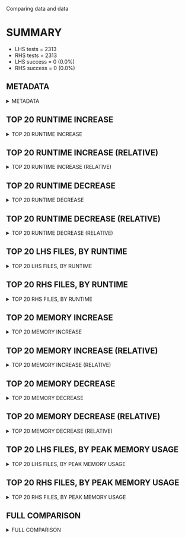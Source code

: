 Comparing data and data


# SUMMARY
- LHS tests = 2313
- RHS tests = 2313
- LHS success = 0  (0.0%)
- RHS success = 0  (0.0%)


## METADATA

<details><summary>METADATA</summary>

# LHS
<pre>
Ramon benchmark for Z3
-
Job description: dio no dio on qf_nia small
Job tag: dio_no_dio_qf_nia_small
Runner: lev-ripper
Z3 repo: Z3Prover/z3
Z3 commit: 14e2aadad0b55b8b6c52e52ea534f9470c8f88dd
Z3 branch: 
Z3 options: "-T:600 lp.dio_eqs=false -st"
Z3 inputs: inputs/QF_NIA_small
Z3 commit message: include LICENSE.txt in wheels (#7614)

Update setup.py so that we copy LICENSE.TXT to src/api/python before
creating the sdist.  Any wheels built from this sdist will now
contain the LICENSE.txt file.

Fixes #7604

</pre>
# RHS
<pre>
Ramon benchmark for Z3
-
Job description: dio no dio on qf_nia small
Job tag: dio_no_dio_qf_nia_small
Runner: lev-ripper
Z3 repo: Z3Prover/z3
Z3 commit: 14e2aadad0b55b8b6c52e52ea534f9470c8f88dd
Z3 branch: 
Z3 options: "-T:600 lp.dio_eqs=false -st"
Z3 inputs: inputs/QF_NIA_small
Z3 commit message: include LICENSE.txt in wheels (#7614)

Update setup.py so that we copy LICENSE.TXT to src/api/python before
creating the sdist.  Any wheels built from this sdist will now
contain the LICENSE.txt file.

Fixes #7604

</pre>
</details>


## TOP 20 RUNTIME INCREASE

<details><summary>TOP 20 RUNTIME INCREASE</summary>

|FILE                                                                                        |TIME_L     |TIME_R     |DIFF(s)    |DIFF(%)|
|-------------|-------------:|-------------:|--------------:|------------:|
</details>


## TOP 20 RUNTIME INCREASE (RELATIVE)

<details><summary>TOP 20 RUNTIME INCREASE (RELATIVE)</summary>

|FILE                                                                                        |TIME_L     |TIME_R     |DIFF(s)    |DIFF(%)|
|-------------|-------------:|-------------:|--------------:|------------:|
</details>


## TOP 20 RUNTIME DECREASE

<details><summary>TOP 20 RUNTIME DECREASE</summary>

|FILE                                                                                        |TIME_L     |TIME_R     |DIFF(s)    |DIFF(%)|
|-------------|-------------:|-------------:|--------------:|------------:|
</details>


## TOP 20 RUNTIME DECREASE (RELATIVE)

<details><summary>TOP 20 RUNTIME DECREASE (RELATIVE)</summary>

|FILE                                                                                        |TIME_L     |TIME_R     |DIFF(s)    |DIFF(%)|
|-------------|-------------:|-------------:|--------------:|------------:|
</details>


## TOP 20 LHS FILES, BY RUNTIME

<details><summary>TOP 20 LHS FILES, BY RUNTIME</summary>

|FILE                                                                                       |TIME     |MEM        |
|------------|----------:|---------:|
|From_T2__florian_sas2.t2__p32378_terminationG_0.smt2                                       |   0.012s |1564.0KiB|
|From_AProVE_2014__juLinkedListCreateAddAllAt.jar-obl-17__p9322_safety_0.smt2               |   0.011s |1560.0KiB|
|problem-006501.cvc.1.smt2                                                                  |   0.011s |1504.0KiB|
|From_AProVE_2014__juHashMapCreatePut.jar-obl-10__p6071_safety_0.smt2                       |   0.010s |1780.0KiB|
|From_AProVE_2014__juHashMapCreate.jar-obl-10__p5299_safety_0.smt2                          |   0.010s |1560.0KiB|
|From_T2__zlib-adler32.c.t2__p26088_safety_0.smt2                                           |   0.007s |1556.0KiB|
|From_T2__s1.t2_fixed__p17686_safety_0.smt2                                                 |   0.007s |1564.0KiB|
|1933.smt2                                                                                  |   0.007s |1560.0KiB|
|From_T2__s1-striped.t2_fixed__p10066_safety_0.smt2                                         |   0.007s |1560.0KiB|
|From_AProVE_2014__juHashMapCreateContainsKey.jar-obl-11__p31599_safety_0.smt2              |   0.006s |1560.0KiB|
|From_AProVE_2014__juLinkedListCreateAddAllAt.jar-obl-17__p8294_safety_0.smt2               |   0.006s |1564.0KiB|
|From_T2__s1.t2__p18239_safety_0.smt2                                                       |   0.006s |1520.0KiB|
|From_T2__compress.t2__p17860_terminationG_0.smt2                                           |   0.006s |1496.0KiB|
|aproveSMT2477805317391230600.smt2                                                          |   0.006s |1364.0KiB|
|From_T2__slayer-n5-filtered.t2__p23413_safety_0.smt2                                       |   0.006s |1560.0KiB|
|824.smt2                                                                                   |   0.006s |1560.0KiB|
|From_T2__s1.t2__p19894_safety_0.smt2                                                       |   0.006s |1424.0KiB|
|From_AProVE_2014__juHashMapCreateContainsValue.jar-obl-11__p32746_safety_0.smt2            |   0.006s |1548.0KiB|
|From_AProVE_2014__juHashMapCreateClear.jar-obl-11__terminationQ_0_0.smt2                   |   0.006s |1772.0KiB|
|From_T2__svdcmp.t2__term_unfeasibility_10_0.smt2                                           |   0.006s |1560.0KiB|
</details>


## TOP 20 RHS FILES, BY RUNTIME

<details><summary>TOP 20 RHS FILES, BY RUNTIME</summary>

|FILE                                                                                       |TIME     |MEM        |
|------------|----------:|---------:|
|From_T2__florian_sas2.t2__p32378_terminationG_0.smt2                                       |   0.012s |1564.0KiB|
|From_AProVE_2014__juLinkedListCreateAddAllAt.jar-obl-17__p9322_safety_0.smt2               |   0.011s |1560.0KiB|
|problem-006501.cvc.1.smt2                                                                  |   0.011s |1504.0KiB|
|From_AProVE_2014__juHashMapCreatePut.jar-obl-10__p6071_safety_0.smt2                       |   0.010s |1780.0KiB|
|From_AProVE_2014__juHashMapCreate.jar-obl-10__p5299_safety_0.smt2                          |   0.010s |1560.0KiB|
|From_T2__zlib-adler32.c.t2__p26088_safety_0.smt2                                           |   0.007s |1556.0KiB|
|From_T2__s1.t2_fixed__p17686_safety_0.smt2                                                 |   0.007s |1564.0KiB|
|1933.smt2                                                                                  |   0.007s |1560.0KiB|
|From_T2__s1-striped.t2_fixed__p10066_safety_0.smt2                                         |   0.007s |1560.0KiB|
|From_AProVE_2014__juHashMapCreateContainsKey.jar-obl-11__p31599_safety_0.smt2              |   0.006s |1560.0KiB|
|From_AProVE_2014__juLinkedListCreateAddAllAt.jar-obl-17__p8294_safety_0.smt2               |   0.006s |1564.0KiB|
|From_T2__s1.t2__p18239_safety_0.smt2                                                       |   0.006s |1520.0KiB|
|From_T2__compress.t2__p17860_terminationG_0.smt2                                           |   0.006s |1496.0KiB|
|aproveSMT2477805317391230600.smt2                                                          |   0.006s |1364.0KiB|
|From_T2__slayer-n5-filtered.t2__p23413_safety_0.smt2                                       |   0.006s |1560.0KiB|
|824.smt2                                                                                   |   0.006s |1560.0KiB|
|From_T2__s1.t2__p19894_safety_0.smt2                                                       |   0.006s |1424.0KiB|
|From_AProVE_2014__juHashMapCreateContainsValue.jar-obl-11__p32746_safety_0.smt2            |   0.006s |1548.0KiB|
|From_AProVE_2014__juHashMapCreateClear.jar-obl-11__terminationQ_0_0.smt2                   |   0.006s |1772.0KiB|
|From_T2__svdcmp.t2__term_unfeasibility_10_0.smt2                                           |   0.006s |1560.0KiB|
</details>


## TOP 20 MEMORY INCREASE

<details><summary>TOP 20 MEMORY INCREASE</summary>

|FILE                                                                                        |MEM_L         |MEM_R         |DIFF            |DIFF(%)|
|-------------|-------------:|-------------:|--------------:|------------:|
</details>


## TOP 20 MEMORY INCREASE (RELATIVE)

<details><summary>TOP 20 MEMORY INCREASE (RELATIVE)</summary>

|FILE                                                                                        |MEM_L         |MEM_R         |DIFF            |DIFF(%)|
|-------------|-------------:|-------------:|--------------:|------------:|
</details>


## TOP 20 MEMORY DECREASE

<details><summary>TOP 20 MEMORY DECREASE</summary>

|FILE                                                                                        |MEM_L         |MEM_R         |DIFF            |DIFF(%)|
|-------------|-------------:|-------------:|--------------:|------------:|
</details>


## TOP 20 MEMORY DECREASE (RELATIVE)

<details><summary>TOP 20 MEMORY DECREASE (RELATIVE)</summary>

|FILE                                                                                        |MEM_L         |MEM_R         |DIFF            |DIFF(%)|
|-------------|-------------:|-------------:|--------------:|------------:|
</details>


## TOP 20 LHS FILES, BY PEAK MEMORY USAGE

<details><summary>TOP 20 LHS FILES, BY PEAK MEMORY USAGE</summary>

|FILE                                                                                       |TIME     |MEM        |
|------------|----------:|---------:|
|aproveSMT3839584170547805483.smt2                                                          |   0.004s |1812.0KiB|
|From_T2__ex36.t2__p28282_safety_0.smt2                                                     |   0.005s |1804.0KiB|
|From_AProVE_2014__juLinkedListCreateAddAllAt.jar-obl-17__p9165_safety_0.smt2               |   0.004s |1800.0KiB|
|From_T2__s1-striped.t2_fixed__p10316_safety_0.smt2                                         |   0.004s |1800.0KiB|
|From_AProVE_2014__TaylorSeriesRec.jar-obl-13__terminationS_9_0.smt2                        |   0.005s |1792.0KiB|
|From_T2__s1.t2__p21013_safety_0.smt2                                                       |   0.005s |1792.0KiB|
|From_T2__hqr.c.i.hqr.pl.t2.fixed.t2_fixed__terminationS_43_0.smt2                          |   0.004s |1792.0KiB|
|From_AProVE_2014__juHashMapCreateIteratorEntryLoop.jar-obl-12__p3037_safety_0.smt2         |   0.004s |1792.0KiB|
|From_T2__s1-striped.t2__p13058_safety_0.smt2                                               |   0.004s |1792.0KiB|
|From_T2__slayer-3-filtered.t2__p21547_terminationG_0.smt2                                  |   0.004s |1792.0KiB|
|From_T2__ex36.t2__p29075_safety_0.smt2                                                     |   0.004s |1792.0KiB|
|From_T2__slayer-3-new.t2__p21988_terminationG_0.smt2                                       |   0.004s |1792.0KiB|
|From_T2__ex36.t2__p28763_safety_0.smt2                                                     |   0.004s |1792.0KiB|
|From_T2__ex36.t2__p29769_safety_0.smt2                                                     |   0.004s |1792.0KiB|
|From_T2__ppblockterm.t2__p7872_terminationG_0.smt2                                         |   0.003s |1792.0KiB|
|From_T2__slayer-3-filtered.t2__p21597_terminationG_0.smt2                                  |   0.003s |1792.0KiB|
|From_T2__ex36.t2__p31964_safety_0.smt2                                                     |   0.003s |1792.0KiB|
|From_AProVE_2014__MainCopy.jar-obl-10__p10342_terminationG_0.smt2                          |   0.003s |1792.0KiB|
|From_AProVE_2014__Velroyen08-even.jar-obl-9__p13541_terminationG_0.smt2                    |   0.003s |1792.0KiB|
|From_AProVE_2014__FlattenRTA.jar-obl-10__p29475_terminationG_0.smt2                        |   0.003s |1792.0KiB|
</details>


## TOP 20 RHS FILES, BY PEAK MEMORY USAGE

<details><summary>TOP 20 RHS FILES, BY PEAK MEMORY USAGE</summary>

|FILE                                                                                       |TIME     |MEM        |
|------------|----------:|---------:|
|aproveSMT3839584170547805483.smt2                                                          |   0.004s |1812.0KiB|
|From_T2__ex36.t2__p28282_safety_0.smt2                                                     |   0.005s |1804.0KiB|
|From_AProVE_2014__juLinkedListCreateAddAllAt.jar-obl-17__p9165_safety_0.smt2               |   0.004s |1800.0KiB|
|From_T2__s1-striped.t2_fixed__p10316_safety_0.smt2                                         |   0.004s |1800.0KiB|
|From_AProVE_2014__TaylorSeriesRec.jar-obl-13__terminationS_9_0.smt2                        |   0.005s |1792.0KiB|
|From_T2__s1.t2__p21013_safety_0.smt2                                                       |   0.005s |1792.0KiB|
|From_T2__hqr.c.i.hqr.pl.t2.fixed.t2_fixed__terminationS_43_0.smt2                          |   0.004s |1792.0KiB|
|From_AProVE_2014__juHashMapCreateIteratorEntryLoop.jar-obl-12__p3037_safety_0.smt2         |   0.004s |1792.0KiB|
|From_T2__s1-striped.t2__p13058_safety_0.smt2                                               |   0.004s |1792.0KiB|
|From_T2__slayer-3-filtered.t2__p21547_terminationG_0.smt2                                  |   0.004s |1792.0KiB|
|From_T2__ex36.t2__p29075_safety_0.smt2                                                     |   0.004s |1792.0KiB|
|From_T2__slayer-3-new.t2__p21988_terminationG_0.smt2                                       |   0.004s |1792.0KiB|
|From_T2__ex36.t2__p28763_safety_0.smt2                                                     |   0.004s |1792.0KiB|
|From_T2__ex36.t2__p29769_safety_0.smt2                                                     |   0.004s |1792.0KiB|
|From_T2__ppblockterm.t2__p7872_terminationG_0.smt2                                         |   0.003s |1792.0KiB|
|From_T2__slayer-3-filtered.t2__p21597_terminationG_0.smt2                                  |   0.003s |1792.0KiB|
|From_T2__ex36.t2__p31964_safety_0.smt2                                                     |   0.003s |1792.0KiB|
|From_AProVE_2014__MainCopy.jar-obl-10__p10342_terminationG_0.smt2                          |   0.003s |1792.0KiB|
|From_AProVE_2014__Velroyen08-even.jar-obl-9__p13541_terminationG_0.smt2                    |   0.003s |1792.0KiB|
|From_AProVE_2014__FlattenRTA.jar-obl-10__p29475_terminationG_0.smt2                        |   0.003s |1792.0KiB|
</details>


## FULL COMPARISON

<details><summary>FULL COMPARISON</summary>

|FILE                                                                                        |TIME_L     |TIME_R     |DIFF(s)    |DIFF(%)|
|-------------|-------------:|-------------:|--------------:|------------:|
</details>
